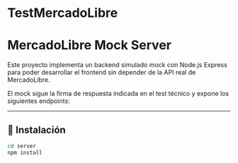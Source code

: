 # TestMercadoLibre
# MercadoLibre Mock Server

Este proyecto implementa un  backend simulado mock con Node.js Express para poder desarrollar el frontend sin depender de la API real de MercadoLibre.

El mock sigue la firma de respuesta indicada en el test técnico y expone los siguientes endpoints:

---

## 🚀 Instalación

```bash
cd server
npm install

